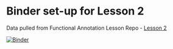 # Binder set-up for Lesson 2
Data pulled from Functional Annotation Lesson Repo - [Lesson 2](https://github.com/biovcnet/topic-functional-annotation/tree/master/Lesson-2)

[![Binder](http://mybinder.org/badge_logo.svg)](http://mybinder.org/v2/gh/biovcnet/functional-annotation-lesson-2-binder/master?urlpath=lab)

